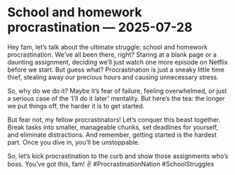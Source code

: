 # School and homework procrastination — 2025-07-28

Hey fam, let’s talk about the ultimate struggle: school and homework procrastination. We’ve all been there, right? Staring at a blank page or a daunting assignment, deciding we’ll just watch one more episode on Netflix before we start. But guess what? Procrastination is just a sneaky little time thief, stealing away our precious hours and causing unnecessary stress.

So, why do we do it? Maybe it’s fear of failure, feeling overwhelmed, or just a serious case of the ‘I’ll do it later’ mentality. But here’s the tea: the longer we put things off, the harder it is to get started.

But fear not, my fellow procrastinators! Let’s conquer this beast together. Break tasks into smaller, manageable chunks, set deadlines for yourself, and eliminate distractions. And remember, getting started is the hardest part. Once you dive in, you’ll be unstoppable.

So, let’s kick procrastination to the curb and show those assignments who’s boss. You’ve got this, fam! ✌️ #ProcrastinationNation #SchoolStruggles